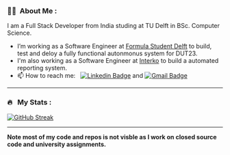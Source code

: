 ### :woman_technologist: &nbsp;About Me :

I am a Full Stack Developer from India studing at TU Delft in BSc. Computer Science.

- I’m working as a Software Engineer at [Formula Student Delft](https://www.fsteamdelft.nl/) to build, test and deloy a fully functional autonmonus system for DUT23.
- I'm also working as a Software Engineer at [Interko](https://www.interko.com/) to build a automated reporting system.
- 📫 How to reach me: &nbsp; [![Linkedin Badge](https://img.shields.io/badge/-Pratham-blue?style=flat&logo=Linkedin&logoColor=white)](https://www.linkedin.com/in/prathamjohari) and [![Gmail Badge](https://img.shields.io/badge/-Pratham-red?style=flat&logo=Gmail&logoColor=white)](mailto:pratham244200@gmail.com)

---
### 🔥 &nbsp; My Stats :
[![GitHub Streak](https://streak-stats.demolab.com/?user=pratham2442000&theme=onedark&hide_border=true&count_private=true&show_icons=true)](https://git.io/streak-stats)

<!-- [![Top Langs](https://github-readme-stats.vercel.app/api/top-langs/?username=pratham2442000&layout=compact&theme=onedark&hide_border=true&count_private=true&show_icons=true)](https://github.com/anuraghazra/github-readme-stats)
 -->
---

**Note most of my code and repos is not visble as I work on closed source code and university assignments.**
